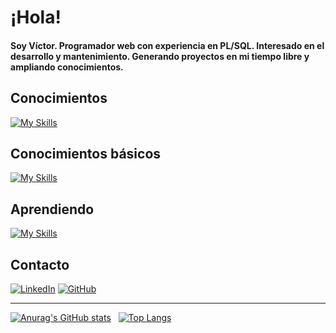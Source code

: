 # ¡Hola!
#### Soy Víctor. Programador web con experiencia en PL/SQL. Interesado en el desarrollo y mantenimiento. Generando proyectos en mi tiempo libre y ampliando conocimientos.

## Conocimientos
[![My Skills](https://skillicons.dev/icons?i=html,css,js,php,linux)](https://skillicons.dev)

## Conocimientos básicos
[![My Skills](https://skillicons.dev/icons?i=git,github)](https://skillicons.dev)


## Aprendiendo 
[![My Skills](https://skillicons.dev/icons?i=bootstrap,laravel)](https://skillicons.dev)

## Contacto
[![LinkedIn](https://img.shields.io/badge/LinkedIn-0077B5?style=for-the-badge&logo=linkedin&logoColor=white)](https://es.linkedin.com/in/garcia-victor) 
[![GitHub](https://img.shields.io/badge/GitHub-181717?style=for-the-badge&logo=github&logoColor=white)](https://github.com/Victor-369)

<hr>

[![Anurag's GitHub stats](https://github-readme-stats.vercel.app/api?username=Victor-369&show_icons=true&theme=merko&count_private=true)](https://github.com/anuraghazra/github-readme-stats)
&nbsp;
[![Top Langs](https://github-readme-stats.vercel.app/api/top-langs/?username=Victor-369&layout=compact)](https://github.com/anuraghazra/github-readme-stats)
